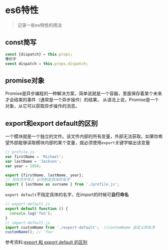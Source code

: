 # es6特性
> 记录一些es特性的用法
## const简写
```js
const {dispatch} = this.props;
等价于
const dispatch = this.props.dispatch;
```
## promise对象
Promise是异步编程的一种解决方案，简单说就是一个容器，里面保存着某个未来才会结束的事件（通常是一个异步操作）的结果。
从语法上说，Promise是一个对象，从它可以获取异步操作的消息。

## export和export default的区别
一个模块就是一个独立的文件。该文件内部的所有变量，外部无法获取。如果你希望外部能够读取模块内部的某个变量，就必须使用`export`关键字输出该变量 
```js
// profile.js
var firstName = 'Michael';
var lastName = 'Jackson';
var year = 1958;

export {firstName, lastName, year};
// 另外文件导入 必须制定具体的名字
import { lastName as surname } from './profile.js';
```
`export default`不指定具体的名字，在import的时候可**自行命名**
```js
// export-default.js
export default function () {
  console.log('foo');
}
// import-default.js
import customName from './export-default';  //contomName 自定义的名字
customName(); // 'foo'  
```
参考资料:[export 和 export default 的区别](https://www.cnblogs.com/fanyanzhao/p/10298543.html)



